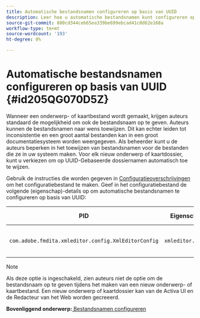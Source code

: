 ```yaml
---
title: Automatische bestandsnamen configureren op basis van UUID
description: Leer hoe u automatische bestandsnamen kunt configureren op basis van UUID
source-git-commit: 880cd344ceb65ea339be699ebcad41c0d62e168a
workflow-type: tm+mt
source-wordcount: '193'
ht-degree: 0%

---
```


# Automatische bestandsnamen configureren op basis van UUID {#id205QG070D5Z}

Wanneer een onderwerp- of kaartbestand wordt gemaakt, krijgen auteurs standaard de mogelijkheid om ook de bestandsnaam op te geven. Auteurs kunnen de bestandsnamen naar wens toewijzen. Dit kan echter leiden tot inconsistentie en een groot aantal bestanden kan in een groot documentatiesysteem worden weergegeven. Als beheerder kunt u de auteurs beperken in het toewijzen van bestandsnamen voor de bestanden die ze in uw systeem maken. Voor elk nieuw onderwerp of kaartdossier, kunt u verkiezen om op UUID-Gebaseerde dossiernamen automatisch toe te wijzen.

Gebruik de instructies die worden gegeven in [Configuratieoverschrijvingen](download-install-additional-config-override.md#) om het configuratiebestand te maken. Geef in het configuratiebestand de volgende \(eigenschap\)-details op om automatische bestandsnamen te configureren op basis van UUID:

| PID | Eigenschappensleutel | Waarde van eigenschap |
|---|------------|--------------|
| `com.adobe.fmdita.xmleditor.config.XmlEditorConfig` | `xmleditor.uniquefilenames` | Boolean \(true/false\).<br> **Standaardwaarde**: false |

>[!NOTE]
>
> Als deze optie is ingeschakeld, zien auteurs niet de optie om de bestandsnaam op te geven tijdens het maken van een nieuw onderwerp- of kaartbestand. Een nieuw onderwerp of kaartdossier kan van de Activa UI en de Redacteur van het Web worden gecreeerd.

**Bovenliggend onderwerp:**[ Bestandsnamen configureren](conf-file-names.md)
